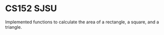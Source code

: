 # CS152 SJSU


Implemented functions to calculate the area of a rectangle, a square, and a triangle.
